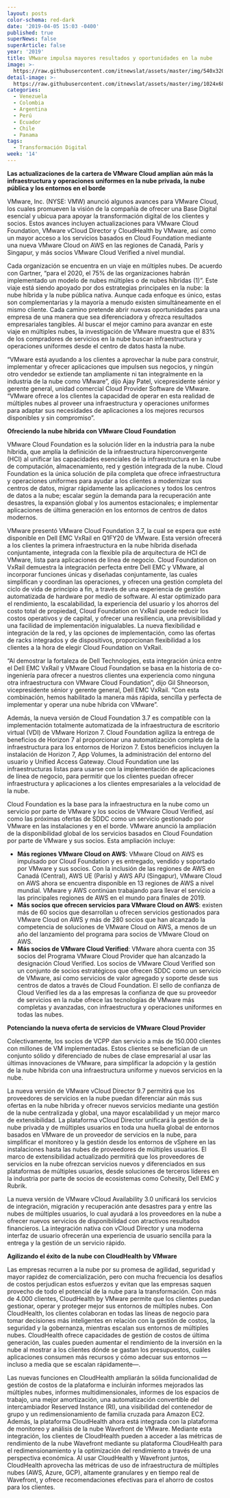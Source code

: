 ```yaml
---
layout: posts
color-schema: red-dark
date: '2019-04-05 15:03 -0400'
published: true
superNews: false
superArticle: false
year: '2019'
title: VMware impulsa mayores resultados y oportunidades en la nube
image: >-
  https://raw.githubusercontent.com/itnewslat/assets/master/img/540x320/Cloud-Computing-1p.jpg
detail-image: >-
  https://raw.githubusercontent.com/itnewslat/assets/master/img/1024x680/Cloud-Computing-1g.jpg
categories:
  - Venezuela
  - Colombia
  - Argentina
  - Perú
  - Ecuador
  - Chile
  - Panama
tags:
  - Transformación Digital
week: '14'
---
```

**Las actualizaciones de la cartera de VMware Cloud amplían aún más la infraestructura y operaciones uniformes en la nube privada, la nube pública y los entornos en el borde**

VMware, Inc. (NYSE: VMW) anunció algunos avances para VMware Cloud, los cuales promueven la visión de la compañía de ofrecer una Base Digital esencial y ubicua para apoyar la transformación digital de los clientes y socios. Estos avances incluyen actualizaciones para VMware Cloud Foundation, VMware vCloud Director y CloudHealth by VMware, así como un mayor acceso a los servicios basados en Cloud Foundation mediante una nueva VMware Cloud on AWS en las regiones de Canadá, París y Singapur, y más socios VMware Cloud Verified  a nivel mundial.

Cada organización se encuentra en un viaje en múltiples nubes. De acuerdo con Gartner, “para el 2020, el 75% de las organizaciones habrán implementado un modelo de nubes múltiples o de nubes híbridas (1)”. Este viaje está siendo apoyado por dos estrategias principales en la nube: la nube híbrida y la nube pública nativa. Aunque cada enfoque es único, estas son complementarias y la mayoría a menudo existen simultáneamente en el mismo cliente. Cada camino pretende abrir nuevas oportunidades para una empresa de una manera que sea diferenciadora y ofrezca resultados empresariales tangibles. Al buscar el mejor camino para avanzar en este viaje en múltiples nubes, la investigación de VMware muestra que el 83% de los compradores de servicios en la nube buscan infraestructura y operaciones uniformes desde el centro de datos hasta la nube.

“VMware está ayudando a los clientes a aprovechar la nube para construir, implementar y ofrecer aplicaciones que impulsen sus negocios, y ningún otro vendedor se extiende tan ampliamente ni tan integralmente en la industria de la nube como VMware”, dijo Ajay Patel, vicepresidente sénior y gerente general, unidad comercial Cloud Provider Software de VMware. “VMware ofrece a los clientes la capacidad de operar en esta realidad de múltiples nubes al proveer una infraestructura y operaciones uniformes para adaptar sus necesidades de aplicaciones a los mejores recursos disponibles y sin compromiso”.

**Ofreciendo la nube híbrida con VMware Cloud Foundation**

VMware Cloud Foundation es la solución líder en la industria para la nube híbrida, que amplía la definición de la infraestructura hiperconvergente (HCI) al unificar las capacidades esenciales de la infraestructura en la nube de computación, almacenamiento, red y gestión integrada de la nube. Cloud Foundation es la única solución de pila completa que ofrece infraestructura y operaciones uniformes para ayudar a los clientes a modernizar sus centros de datos, migrar rápidamente las aplicaciones y todos los centros de datos a la nube; escalar según la demanda para la recuperación ante desastres, la expansión global y los aumentos estacionales; e implementar aplicaciones de última generación en los entornos de centros de datos modernos.

VMware presentó VMware Cloud Foundation 3.7, la cual se espera que esté disponible en Dell EMC VxRail en Q1FY20 de VMware. Esta versión ofrecerá a los clientes la primera infraestructura en la nube híbrida diseñada conjuntamente, integrada con la flexible pila de arquitectura de HCI de VMware, lista para aplicaciones de línea de negocio. Cloud Foundation on VxRail demuestra la integración perfecta entre Dell EMC y VMware, al incorporar funciones únicas y diseñadas conjuntamente, las cuales simplifican y coordinan las operaciones, y ofrecen una gestión completa del ciclo de vida de principio a fin, a través de una experiencia de gestión automatizada de hardware por medio de software. Al estar optimizado para el rendimiento, la escalabilidad, la experiencia del usuario y los ahorros del costo total de propiedad, Cloud Foundation on VxRail puede reducir los costos operativos y de capital, y ofrecer una resiliencia, una previsibilidad y una facilidad de implementación inigualables. La nueva flexibilidad e integración de la red, y las opciones de implementación, como las ofertas de racks integrados y de dispositivos, proporcionan flexibilidad a los clientes a la hora de elegir Cloud Foundation on VxRail.

“Al demostrar la fortaleza de Dell Technologies, esta integración única entre el Dell EMC VxRail y VMware Cloud Foundation se basa en la historia de co-ingeniería para ofrecer a nuestros clientes una experiencia como ninguna otra infraestructura con VMware Cloud Foundation”, dijo Gil Shneorson, vicepresidente sénior y gerente general, Dell EMC VxRail. “Con esta combinación, hemos habilitado la manera más rápida, sencilla y perfecta de implementar y operar una nube híbrida con VMware”.

Además, la nueva versión de Cloud Foundation 3.7 es compatible con la implementación totalmente automatizada de la infraestructura de escritorio virtual (VDI) de VMware Horizon 7. Cloud Foundation agiliza la entrega de beneficios de Horizon 7 al proporcionar una automatización completa de la infraestructura para los entornos de Horizon 7. Estos beneficios incluyen la instalación de Horizon 7, App Volumes, la administración del entorno del usuario y Unified Access Gateway. Cloud Foundation une las infraestructuras listas para usarse con la implementación de aplicaciones de línea de negocio, para permitir que los clientes puedan ofrecer infraestructura y aplicaciones a los clientes empresariales a la velocidad de la nube.

Cloud Foundation es la base para la infraestructura en la nube como un servicio por parte de VMware y los socios de VMware Cloud Verified, así como las próximas ofertas de SDDC como un servicio gestionado por VMware en las instalaciones y en el borde. VMware anunció la ampliación de la disponibilidad global de los servicios basados en Cloud Foundation por parte de VMware y sus socios. Esta ampliación incluye:

- **Más regiones VMware Cloud on AWS**: VMware Cloud on AWS es impulsado por Cloud Foundation y es entregado, vendido y soportado por VMware y sus socios. Con la inclusión de las regiones de AWS en Canadá (Central), AWS UE (París) y AWS APJ (Singapur), VMware Cloud on AWS ahora se encuentra disponible en 13 regiones de AWS a nivel mundial. VMware y AWS continúan trabajando para llevar el servicio a las principales regiones de AWS en el mundo para finales de 2019.
- **Más socios que ofrecen servicios para VMware Cloud on AWS**: existen más de 60 socios que desarrollan u ofrecen servicios gestionados para VMware Cloud on AWS y más de 280 socios que han alcanzado la competencia de soluciones de VMware Cloud on AWS, a menos de un año del lanzamiento del programa para socios de VMware Cloud on AWS.
- **Más socios de VMware Cloud Verified**: VMware ahora cuenta con 35 socios del Programa VMware Cloud Provider que han alcanzado la designación Cloud Verified. Los socios de VMware Cloud Verified son un conjunto de socios estratégicos que ofrecen SDDC como un servicio de VMware, así como servicios de valor agregado y soporte desde sus centros de datos a través de Cloud Foundation. El sello de confianza de Cloud Verified les da a las empresas la confianza de que su proveedor de servicios en la nube ofrece las tecnologías de VMware más completas y avanzadas, con infraestructura y operaciones uniformes en todas las nubes.

**Potenciando la nueva oferta de servicios de VMware Cloud Provider**

Colectivamente, los socios de VCPP dan servicio a más de 150.000 clientes con millones de VM implementadas. Estos clientes se benefician de un conjunto sólido y diferenciado de nubes de clase empresarial al usar las últimas innovaciones de VMware, para simplificar la adopción y la gestión de la nube híbrida con una infraestructura uniforme y nuevos servicios en la nube.

La nueva versión de VMware vCloud Director 9.7 permitirá que los proveedores de servicios en la nube puedan diferenciar aún más sus ofertas en la nube híbrida y ofrecer nuevos servicios mediante una gestión de la nube centralizada y global, una mayor escalabilidad y un mejor marco de extensibilidad. La plataforma vCloud Director unificará la gestión de la nube privada y de múltiples usuarios en toda una huella global de entornos basados en VMware de un proveedor de servicios en la nube, para simplificar el monitoreo y la gestión desde los entornos de vSphere en las instalaciones hasta las nubes de proveedores de múltiples usuarios. El marco de extensibilidad actualizado permitirá que los proveedores de servicios en la nube ofrezcan servicios nuevos y diferenciados en sus plataformas de múltiples usuarios, desde soluciones de terceros líderes en la industria por parte de socios de ecosistemas como Cohesity, Dell EMC y Rubrik.

La nueva versión de VMware vCloud Availability 3.0 unificará los servicios de integración, migración y recuperación ante desastres para y entre las nubes de múltiples usuarios, lo cual ayudará a los proveedores en la nube a ofrecer nuevos servicios de disponibilidad con atractivos resultados financieros. La integración nativa con vCloud Director y una moderna interfaz de usuario ofrecerán una experiencia de usuario sencilla para la entrega y la gestión de un servicio rápido.

**Agilizando el éxito de la nube con CloudHealth by VMware**

Las empresas recurren a la nube por su promesa de agilidad, seguridad y mayor rapidez de comercialización, pero con mucha frecuencia los desafíos de costos perjudican estos esfuerzos y evitan que las empresas saquen provecho de todo el potencial de la nube para la transformación. Con más de 4.000 clientes, CloudHealth by VMware permite que los clientes puedan gestionar, operar y proteger mejor sus entornos de múltiples nubes. Con CloudHealth, los clientes colaboran en todas las líneas de negocio para tomar decisiones más inteligentes en relación con la gestión de costos, la seguridad y la gobernanza, mientras escalan sus entornos de múltiples nubes. CloudHealth ofrece capacidades de gestión de costos de última generación, las cuales pueden aumentar el rendimiento de la inversión en la nube al mostrar a los clientes dónde se gastan los presupuestos, cuáles aplicaciones consumen más recursos y cómo adecuar sus entornos —incluso a media que se escalan rápidamente—.

Las nuevas funciones en CloudHealth ampliarán la sólida funcionalidad de gestión de costos de la plataforma e incluirán informes mejorados las múltiples nubes, informes multidimensionales, informes de los espacios de trabajo, una mejor amortización, una automatización convertible del intercambiador Reserved Instance (RI), una visibilidad del contenedor de grupo y un redimensionamiento de familia cruzada para Amazon EC2. Además, la plataforma CloudHealth ahora está integrada con la plataforma de monitoreo y análisis de la nube Wavefront de VMware. Mediante esta integración, los clientes de CloudHealth pueden a acceder a las métricas de rendimiento de la nube Wavefront mediante su plataforma CloudHealth para el redimensionamiento y la optimización del rendimiento a través de una perspectiva económica. Al usar CloudHealth y Wavefront juntos, CloudHealth aprovecha las métricas de uso de infraestructura de múltiples nubes (AWS, Azure, GCP), altamente granulares y en tiempo real de Wavefront, y ofrece recomendaciones efectivas para el ahorro de costos para los clientes.